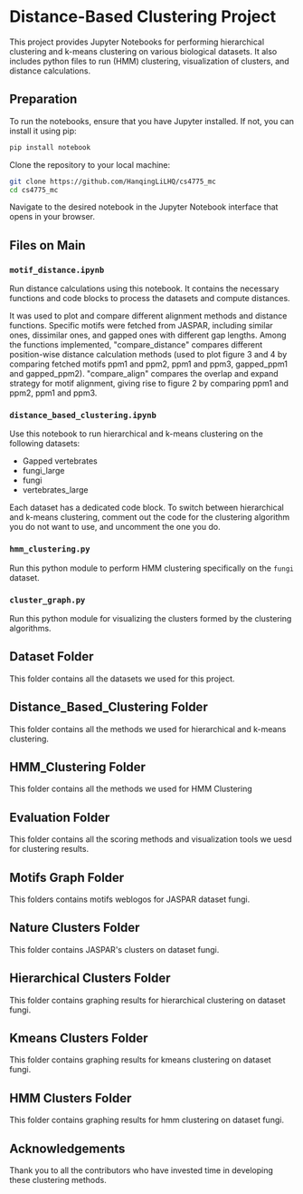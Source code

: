 # Distance-Based Clustering Project

This project provides Jupyter Notebooks for performing hierarchical clustering and k-means clustering on various biological datasets. It also includes python files to run (HMM) clustering, visualization of clusters, and distance calculations.

## Preparation

To run the notebooks, ensure that you have Jupyter installed. If not, you can install it using pip:

```bash
pip install notebook
```

Clone the repository to your local machine:

```bash
git clone https://github.com/HanqingLiLHQ/cs4775_mc
cd cs4775_mc
```

Navigate to the desired notebook in the Jupyter Notebook interface that opens in your browser.

## Files on Main

### `motif_distance.ipynb`

Run distance calculations using this notebook. It contains the necessary functions and code blocks to process the datasets and compute distances.

It was used to plot and compare different alignment methods and distance functions. Specific motifs were fetched from JASPAR, including similar ones, dissimilar ones, and gapped ones with different gap lengths. Among the functions implemented, "compare_distance" compares different position-wise distance calculation methods (used to plot figure 3 and 4 by comparing fetched motifs ppm1 and ppm2, ppm1 and ppm3, gapped_ppm1 and gapped_ppm2). "compare_align" compares the overlap and expand strategy for motif alignment, giving rise to figure 2 by comparing ppm1 and ppm2, ppm1 and ppm3.

### `distance_based_clustering.ipynb`

Use this notebook to run hierarchical and k-means clustering on the following datasets:
- Gapped vertebrates
- fungi_large
- fungi
- vertebrates_large

Each dataset has a dedicated code block. To switch between hierarchical and k-means clustering, comment out the code for the clustering algorithm you do not want to use, and uncomment the one you do.

### `hmm_clustering.py`

Run this python module to perform HMM clustering specifically on the `fungi` dataset.

### `cluster_graph.py`

Run this python module for visualizing the clusters formed by the clustering algorithms. 

## Dataset Folder

This folder contains all the datasets we used for this project.

## Distance_Based_Clustering Folder

This folder contains all the methods we used for hierarchical and k-means clustering.

## HMM_Clustering Folder

This folder contains all the methods we used for HMM Clustering

## Evaluation Folder

This folder contains all the scoring methods and visualization tools we uesd for clustering results.

## Motifs Graph Folder

This folders contains motifs weblogos for JASPAR dataset fungi.

## Nature Clusters Folder

This folder contains JASPAR's clusters on dataset fungi.

## Hierarchical Clusters Folder

This folder contains graphing results for hierarchical clustering on dataset fungi.

## Kmeans Clusters Folder

This folder contains graphing results for kmeans clustering on dataset fungi.

## HMM Clusters Folder

This folder contains graphing results for hmm clustering on dataset fungi.

## Acknowledgements

Thank you to all the contributors who have invested time in developing these clustering methods.

